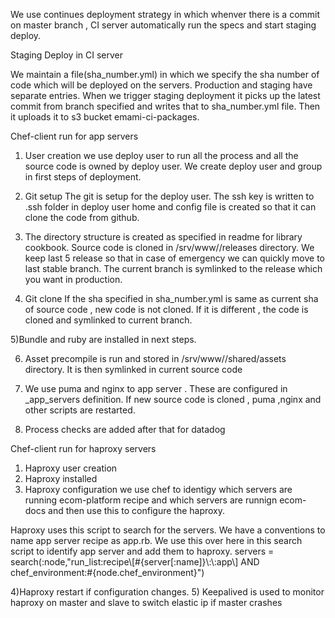 We use continues deployment strategy in which whenver there is a commit
on master branch , CI server automatically run the specs and start
staging deploy.

Staging Deploy in CI server

We maintain a file(sha_number.yml) in which we specify the sha number of code which will
be deployed on the servers.
Production and staging have separate entries.
When we trigger staging deployment it picks up the latest commit from
branch specified and writes that to sha_number.yml file.
Then it uploads it to s3 bucket emami-ci-packages.


Chef-client run for app servers

1) User creation
we use deploy user to run all the process and all the source code is
owned by deploy user. We create deploy user and group in first steps of
deployment.

2) Git setup
The git is setup for the deploy user. The ssh key is written to .ssh
folder in deploy user home and config file is created so that it can
clone the code from github.

3) The directory structure is created as specified in readme for
library cookbook.
Source code is cloned in /srv/www/<app>/releases directory.
We keep last 5 release so that in case of emergency we can quickly move
to last stable branch.
The current branch is symlinked to the release which you want in
production.

4) Git clone
If the sha specified in sha_number.yml is same as current sha of source
code , new code is not cloned.
If it is different , the code is cloned and symlinked to current branch.

5)Bundle and ruby are installed in next steps.

6) Asset precompile is run and stored in /srv/www/<app>/shared/assets
directory. It is then symlinked in current source code

7) We use puma and nginx to app server . These are configured in
_app_servers definition. If new source code is cloned , puma ,nginx
and other scripts are restarted.

8) Process checks are added after that for datadog



Chef-client run for haproxy servers

1) Haproxy user creation
2) Haproxy installed
3) Haproxy configuration
we use chef to identigy which servers are running ecom-platform recipe
and which servers are runnign ecom-docs and then use this to configure
the haproxy.

Haproxy uses this script to search for the servers.
We have a conventions to name app server recipe as app.rb. We use this
over here in this search script to identify app server and add them to
haproxy.
servers =  search(:node,"run_list:recipe\\[#{server[:name]}\\:\\:app\\] AND chef_environment:#{node.chef_environment}")

4)Haproxy restart if configuration changes.
5) Keepalived is used to monitor haproxy on master and slave to switch
elastic ip if master crashes


